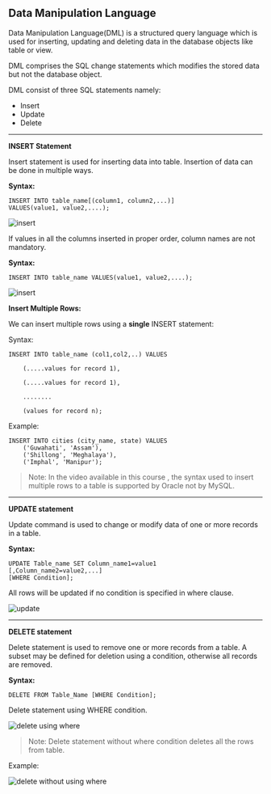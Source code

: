 ## Data Manipulation Language

Data Manipulation Language(DML) is a structured query language which is used for inserting, updating and deleting data in the database objects like table or view.

DML comprises the SQL change statements which modifies the stored data but not the database object.

DML consist of three SQL statements namely:
- Insert
- Update
- Delete

---

**INSERT Statement**

 Insert statement is used for inserting data into table.
 Insertion of data can be done in multiple ways.

**Syntax:**
```
INSERT INTO table_name[(column1, column2,...)]
VALUES(value1, value2,....);
```
![insert](https://g91.tcsion.com/per/g91/pub/2030/LX/ckeditor_assets/pictures/2030/154/sq3_original.jpg "insert")

If values in all the columns inserted in proper order, column names are not mandatory.

**Syntax:**
```
INSERT INTO table_name VALUES(value1, value2,....);
```
![insert](https://g91.tcsion.com/per/g91/pub/2030/LX/ckeditor_assets/pictures/2030/155/sq4_original.jpg "insert")

**Insert Multiple Rows:**

We  can insert multiple rows using a **single** INSERT statement:

Syntax:
```
INSERT INTO table_name (col1,col2,..) VALUES 

    (.....values for record 1),

    (.....values for record 1),

    ........

    (values for record n); 
```
Example:    
```
INSERT INTO cities (city_name, state) VALUES
    ('Guwahati', 'Assam'),
    ('Shillong', 'Meghalaya'),
    ('Imphal', 'Manipur');
```
> Note: In the video available in this course , the syntax used to insert multiple rows to a table is supported by Oracle not by MySQL. 

---

**UPDATE statement**

Update command is used to change or modify data of one or more records in a table.

**Syntax:**
```
UPDATE Table_name SET Column_name1=value1
[,Column_name2=value2,...]
[WHERE Condition];
```
All rows will be updated if no condition is specified in where clause.

![update](https://g91.tcsion.com/per/g91/pub/2030/LX/ckeditor_assets/pictures/2030/157/sq6_original.jpg "update")

---

**DELETE statement**

Delete statement is used to remove one or more records from a table.
A subset may be defined for deletion using a condition, otherwise all records are removed.

**Syntax:**
```
DELETE FROM Table_Name [WHERE Condition];
```
Delete statement using WHERE condition.

![delete using where](https://g91.tcsion.com/per/g91/pub/2030/LX/ckeditor_assets/pictures/2030/158/sq7_original.jpg "delete using where")

> Note: Delete statement without where condition deletes all the rows from table.

Example:

![delete without using where](https://g91.tcsion.com/per/g91/pub/2030/LX/ckeditor_assets/pictures/2030/158/sq7_original.jpg "delete without using where")